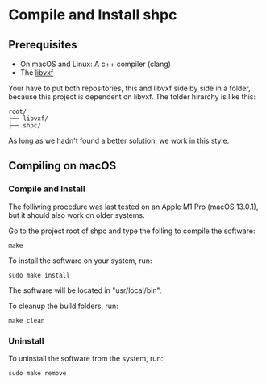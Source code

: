 # Compile and Install shpc

## Prerequisites

- On macOS and Linux: A c++ compiler (clang)
- The [libvxf](https://github.com/VertexFusion/libvxf) 

Your have to put both repositories, this and libvxf side by side in a folder, because this project is dependent on libvxf. 
The folder hirarchy is like this:
~~~
root/
├── libvxf/
├── shpc/
~~~

As long as we hadn't found a better solution, we work in this style.


## Compiling on macOS

### Compile and Install
The folliwing procedure was last tested on an Apple M1 Pro (macOS 13.0.1), but it should also work on older systems.

Go to the project root of shpc and type the folling to compile the software:
~~~
make
~~~~

To install the software on your system, run:
~~~
sudo make install
~~~

The software will be located in "usr/local/bin".

To cleanup the build folders, run:
~~~
make clean
~~~

### Uninstall

To uninstall the software from the system, run:
~~~
sudo make remove
~~~
